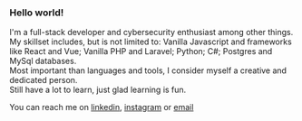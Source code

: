 ### Hello world!

I'm a full-stack developer and cybersecurity enthusiast among other things.   
My skillset includes, but is not limited to: Vanilla Javascript and frameworks like React and Vue; Vanilla PHP and Laravel; Python; C#; Postgres and MySql databases.  
Most important than languages and tools, I consider myself a creative and dedicated person.  
Still have a lot to learn, just glad learning is fun.
   
You can reach me on [linkedin](https://www.linkedin.com/in/leonel-marcos-f5/), [instagram](https://instagram.com/l30nel.exe) or [email](mailto:nleonel.m@gmail.com)
